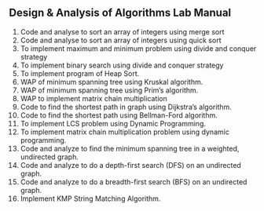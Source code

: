 ## Design & Analysis of Algorithms Lab Manual 

1. Code and analyse to sort an array of integers using merge sort
2. Code and analyse to sort an array of integers using quick sort
3. To implement maximum and minimum problem using divide and conquer strategy
4. To implement binary search using divide and conquer strategy
5. To implement program of Heap Sort.
6. WAP of minimum spanning tree using Kruskal algorithm.
7. WAP of minimum spanning tree using Prim’s algorithm.
8. WAP to implement matrix chain multiplication
9. Code to find the shortest path in graph using Dijkstra’s algorithm.
10. Code to find the shortest path using Bellman-Ford algorithm.
11. To implement LCS problem using Dynamic Programming.
12. To implement matrix chain multiplication problem using dynamic programming.
13. Code and analyze to find the minimum spanning tree in a weighted, undirected graph.
14. Code and analyze to do a depth-first search (DFS) on an undirected graph. 
15. Code and analyze to do a breadth-first search (BFS) on an undirected graph. 
16. Implement KMP String Matching Algorithm.
 

